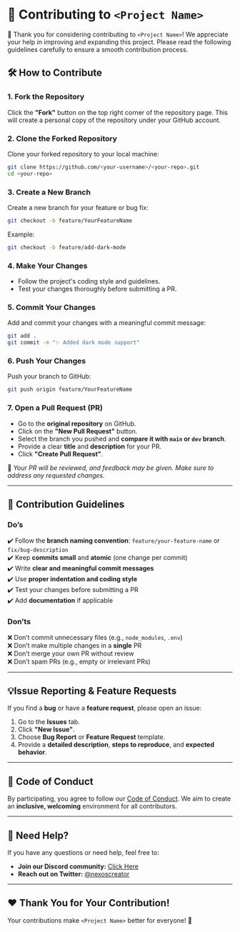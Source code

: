 # 🤝 Contributing to `<Project Name>`  

🚀 Thank you for considering contributing to `<Project Name>`! We appreciate your help in improving and expanding this project. Please read the following guidelines carefully to ensure a smooth contribution process. 

## 🛠 How to Contribute  

### 1. Fork the Repository  
Click the **"Fork"** button on the top right corner of the repository page. This will create a personal copy of the repository under your GitHub account.  

### 2. Clone the Forked Repository  
Clone your forked repository to your local machine:  

```bash
git clone https://github.com/<your-username>/<your-repo>.git
cd <your-repo>
```

### 3. Create a New Branch  
Create a new branch for your feature or bug fix:  

```bash
git checkout -b feature/YourFeatureName
```

Example:  
```bash
git checkout -b feature/add-dark-mode
```

### 4. Make Your Changes  
- Follow the project's coding style and guidelines.  
- Test your changes thoroughly before submitting a PR.  

### 5. Commit Your Changes  
Add and commit your changes with a meaningful commit message:  

```bash
git add .
git commit -m "✨ Added dark mode support"
```

### 6. **Push Your Changes**  
Push your branch to GitHub:  

```bash
git push origin feature/YourFeatureName
```

### 7. Open a Pull Request (PR)  
- Go to the **original repository** on GitHub.  
- Click on the **"New Pull Request"** button.  
- Select the branch you pushed and **compare it with `main` or `dev` branch**.  
- Provide a clear **title** and **description** for your PR.  
- Click **"Create Pull Request"**.  

📌 _Your PR will be reviewed, and feedback may be given. Make sure to address any requested changes._  

---

## 📌 Contribution Guidelines  

### Do’s  
✔️ Follow the **branch naming convention**: `feature/your-feature-name` or `fix/bug-description`  
✔️ Keep **commits small** and **atomic** (one change per commit)  
✔️ Write **clear and meaningful commit messages**  
✔️ Use **proper indentation and coding style**  
✔️ Test your changes before submitting a PR  
✔️ Add **documentation** if applicable  

### Don’ts  
❌ Don’t commit unnecessary files (e.g., `node_modules`, `.env`)  
❌ Don’t make multiple changes in a **single** PR  
❌ Don’t merge your own PR without review  
❌ Don’t spam PRs (e.g., empty or irrelevant PRs)  

---

## 💡Issue Reporting & Feature Requests  

If you find a **bug** or have a **feature request**, please open an issue:  

1. Go to the **Issues** tab.  
2. Click **"New Issue"**.  
3. Choose **Bug Report** or **Feature Request** template.  
4. Provide a **detailed description**, **steps to reproduce**, and **expected behavior**.  

---

## 🔧 Code of Conduct  

By participating, you agree to follow our [Code of Conduct](CODE_OF_CONDUCT.md). We aim to create an **inclusive, welcoming** environment for all contributors.  

---

## 🌟 Need Help?  

If you have any questions or need help, feel free to:  
- **Join our Discord community:** [Click Here](https://discord.gg/H7pVc9aUK2)  
- **Reach out on Twitter:** [@nexoscreator](https://twitter.com/nexoscreator)  

---

## ❤️ Thank You for Your Contribution!  

Your contributions make `<Project Name>` better for everyone! 🚀  